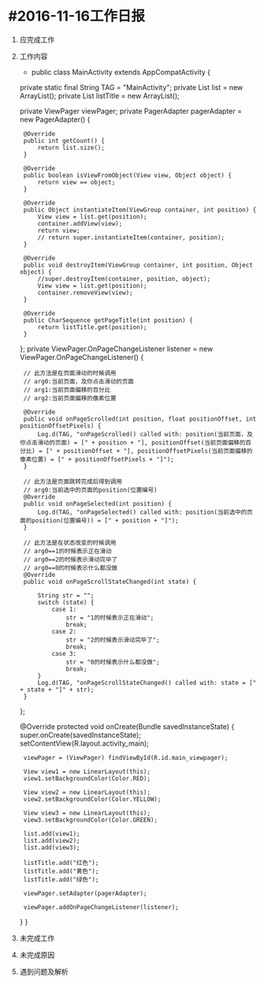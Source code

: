 #2016-11-16工作日报
==================
1. 应完成工作
2. 工作内容
      * public class MainActivity extends AppCompatActivity {

    private static final String TAG = "MainActivity";
    private List<View> list = new ArrayList<View>();
    private List<String> listTitle = new ArrayList<String>();

    private ViewPager viewPager;
    private PagerAdapter pagerAdapter = new PagerAdapter() {

        @Override
        public int getCount() {
            return list.size();
        }

        @Override
        public boolean isViewFromObject(View view, Object object) {
            return view == object;
        }

        @Override
        public Object instantiateItem(ViewGroup container, int position) {
            View view = list.get(position);
            container.addView(view);
            return view;
            // return super.instantiateItem(container, position);
        }

        @Override
        public void destroyItem(ViewGroup container, int position, Object object) {
            //super.destroyItem(container, position, object);
            View view = list.get(position);
            container.removeView(view);
        }

        @Override
        public CharSequence getPageTitle(int position) {
            return listTitle.get(position);
        }
    };
    private ViewPager.OnPageChangeListener listener = new ViewPager.OnPageChangeListener() {

        // 此方法是在页面滑动的时候调用
        // arg0:当前页面，及你点击滑动的页面
        // arg1:当前页面偏移的百分比
        // arg2:当前页面偏移的像素位置

        @Override
        public void onPageScrolled(int position, float positionOffset, int positionOffsetPixels) {
            Log.d(TAG, "onPageScrolled() called with: position(当前页面，及你点击滑动的页面) = [" + position + "], positionOffset(当前页面偏移的百分比) = [" + positionOffset + "], positionOffsetPixels(当前页面偏移的像素位置) = [" + positionOffsetPixels + "]");
        }

        // 此方法是页面跳转完成后得到调用
        // arg0:当前选中的页面的position(位置编号)
        @Override
        public void onPageSelected(int position) {
            Log.d(TAG, "onPageSelected() called with: position(当前选中的页面的position(位置编号)) = [" + position + "]");
        }

        // 此方法是在状态改变的时候调用
        // arg0==1的时候表示正在滑动
        // arg0==2的时候表示滑动完毕了
        // arg0==0的时候表示什么都没做
        @Override
        public void onPageScrollStateChanged(int state) {

            String str = "";
            switch (state) {
                case 1:
                    str = "1的时候表示正在滑动";
                    break;
                case 2:
                    str = "2的时候表示滑动完毕了";
                    break;
                case 3:
                    str = "0的时候表示什么都没做";
                    break;
            }
            Log.d(TAG, "onPageScrollStateChanged() called with: state = [" + state + "]" + str);
        }
    };

    @Override
    protected void onCreate(Bundle savedInstanceState) {
        super.onCreate(savedInstanceState);
        setContentView(R.layout.activity_main);

        viewPager = (ViewPager) findViewById(R.id.main_viewpager);

        View view1 = new LinearLayout(this);
        view1.setBackgroundColor(Color.RED);

        View view2 = new LinearLayout(this);
        view2.setBackgroundColor(Color.YELLOW);

        View view3 = new LinearLayout(this);
        view3.setBackgroundColor(Color.GREEN);

        list.add(view1);
        list.add(view2);
        list.add(view3);

        listTitle.add("红色");
        listTitle.add("黄色");
        listTitle.add("绿色");

        viewPager.setAdapter(pagerAdapter);

        viewPager.addOnPageChangeListener(listener);
    }
}

3. 未完成工作
4. 未完成原因
5. 遇到问题及解析

